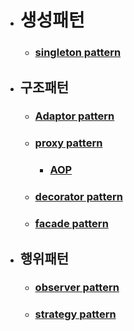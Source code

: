 - # 생성패턴

  - ### [**singleton pattern**](https://github.com/SinJeongEun/GOF_study/tree/master/out/production/designPattern/com/company/designPattern/singleton)

- ## 구조패턴

  - ### [**Adaptor pattern**](https://github.com/SinJeongEun/GOF_study/tree/master/designPattern2)

  - ### [**proxy pattern**](https://github.com/SinJeongEun/GOF_study/tree/master/proxy_pattern/proxy)
    - ### [**AOP**](https://github.com/SinJeongEun/GOF_study/tree/master/proxy_pattern/aop)

  - ### [**decorator pattern**](https://github.com/SinJeongEun/GOF_study/tree/master/decoratorPattern)

  - ### [**facade pattern**](https://github.com/SinJeongEun/GOF_study/tree/master/facade)


- ## 행위패턴

  - ### [**observer pattern**](https://github.com/SinJeongEun/GOF_study/tree/master/observer)

  - ### [**strategy pattern**](https://github.com/SinJeongEun/GOF_study/tree/master/strategy)

    

